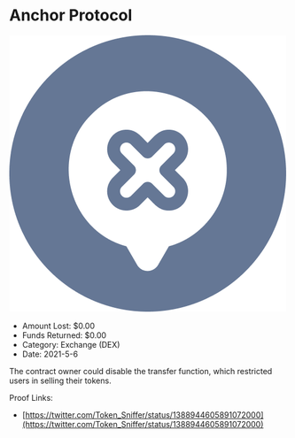 # Anchor Protocol
![Anchor Protocol](/rektimages/Anchor-Protocol.png)
- Amount Lost: $0.00
- Funds Returned: $0.00
- Category: Exchange (DEX)
- Date: 2021-5-6

The contract owner could disable the transfer function, which restricted users in selling their tokens.  
  



Proof Links:
- [https://twitter.com/Token_Sniffer/status/1388944605891072000](https://twitter.com/Token_Sniffer/status/1388944605891072000)


